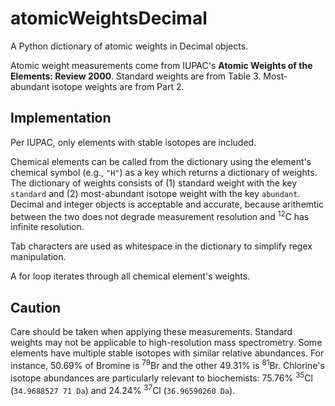 # atomicWeightsDecimal

A Python dictionary of atomic weights in Decimal objects.

Atomic weight measurements come from IUPAC's **Atomic Weights of the Elements: Review 2000**. Standard weights are from Table 3. Most-abundant isotope weights are from Part 2.

## Implementation

Per IUPAC, only elements with stable isotopes are included.

Chemical elements can be called from the dictionary using the element's chemical symbol (e.g., `"H"`) as a key which returns a dictionary of weights. The dictionary of weights consists of (1) standard weight with the key `standard` and (2) most-abundant isotope weight with the key `abundant`. Decimal and integer objects is acceptable and accurate, because arithemtic between the two does not degrade measurement resolution and <sup>12</sup>C has infinite resolution.

Tab characters are used as whitespace in the dictionary to simplify regex manipulation.

A for loop iterates through all chemical element's weights.

## Caution
 
Care should be taken when applying these measurements. Standard weights may not be applicable to high-resolution mass spectrometry. Some elements have multiple stable isotopes with similar relative abundances. For instance, 50.69% of Bromine is <sup>79</sup>Br and the other 49.31% is <sup>81</sup>Br. Chlorine's isotope abundances are particularly relevant to biochemists: 75.76% <sup>35</sup>Cl (`34.9688527 71 Da`) and 24.24% <sup>37</sup>Cl (`36.96590260 Da`).
